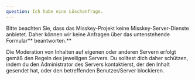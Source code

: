 ```yaml
---
question: Ich habe eine Löschanfrage.
---
```


Bitte beachten Sie, dass das Misskey-Projekt keine Misskey-Server-Dienste anbietet. Daher können wir keine Anfragen über das untenstehende Formular\*\* beantworten.\*\*

Die Moderation von Inhalten auf eigenen oder anderen Servern erfolgt gemäß den Regeln des jeweiligen Servers. Du solltest dich daher schützen, indem du den Administrator des Servers kontaktierst, der den Inhalt gesendet hat, oder den betreffenden Benutzer/Server blockieren.

